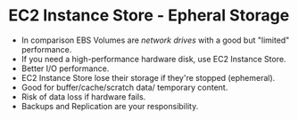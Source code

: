 # EC2 Instance Store - Epheral Storage
- In comparison EBS Volumes are *network drives* with a good but "limited" performance.
- If you need a high-performance hardware disk, use EC2 Instance Store.
- Better I/O performance.
- EC2 Instance Store lose their storage if they're stopped (ephemeral).
- Good for buffer/cache/scratch data/ temporary content.
- Risk of data loss if hardware fails.
- Backups and Replication are your responsibility.

